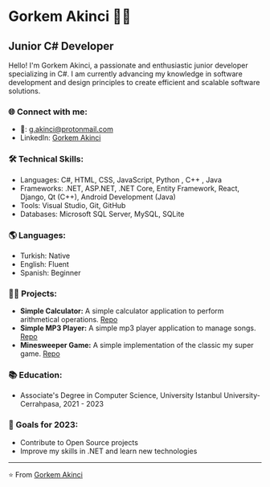 
# Gorkem Akinci 👨‍💻

## Junior C# Developer

Hello! I'm Gorkem Akinci, a passionate and enthusiastic junior developer specializing in C#. I am currently advancing my knowledge in software development and design principles to create efficient and scalable software solutions. 

### 🌐 Connect with me:
- 📧: g.akinci@protonmail.com
- LinkedIn: [Gorkem Akinci](https://www.linkedin.com/in/akincigorkem/)

### 🛠 Technical Skills:
- Languages: C#, HTML, CSS, JavaScript, Python , C++ , Java 
- Frameworks: .NET, ASP.NET, .NET Core, Entity Framework, React, Django, Qt (C++), Android Development (Java)
- Tools: Visual Studio, Git, GitHub
- Databases: Microsoft SQL Server, MySQL, SQLite

 ### 🌎 Languages:
- Turkish: Native
- English: Fluent
- Spanish: Beginner

### 👩‍💻 Projects:
- **Simple Calculator:** A simple calculator application to perform arithmetical operations. [Repo](https://github.com/AkinciGorkem/simple-calculator)
- **Simple MP3 Player:** A simple mp3 player application to manage songs. [Repo](https://github.com/AkinciGorkem/simple-mp3-player)
- **Minesweeper Game:** A simple implementation of the classic my super game. [Repo](https://github.com/AkinciGorkem/Minesweeper)

### 📚 Education:
- Associate's Degree in Computer Science, University Istanbul University-Cerrahpasa, 2021 - 2023

### 🚀 Goals for 2023:
- Contribute to Open Source projects
- Improve my skills in .NET and learn new technologies

---

⭐️ From [Gorkem Akinci](https://github.com/AkinciGorkem)

